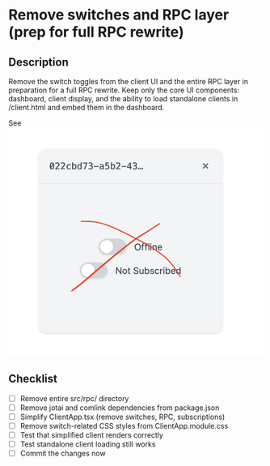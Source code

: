 # Remove switches and RPC layer (prep for full RPC rewrite)

## Description

Remove the switch toggles from the client UI and the entire RPC layer in preparation for a full RPC rewrite. Keep only the core UI components: dashboard, client display, and the ability to load standalone clients in /client.html and embed them in the dashboard.

See ![Remove switches](./remove-switches.png)

## Checklist

- [ ] Remove entire src/rpc/ directory
- [ ] Remove jotai and comlink dependencies from package.json
- [ ] Simplify ClientApp.tsx (remove switches, RPC, subscriptions)
- [ ] Remove switch-related CSS styles from ClientApp.module.css
- [ ] Test that simplified client renders correctly
- [ ] Test standalone client loading still works
- [ ] Commit the changes now
